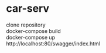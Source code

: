# car-serv
clone repository \
docker-compose build \
docker-compose up \
http://localhost:80/swagger/index.html
